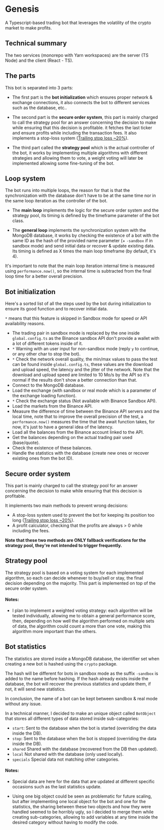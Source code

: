 # Genesis
A Typescript-based trading bot that leverages the volatility of the crypto market to make profits.


Technical summary
-----------------
The two services (monorepo with Yarn workspaces) are the server (TS Node) and the client (React - TS).


The parts
-------------
This bot is separated into 3 parts:
- The first part is the **bot initialization** which ensures proper network & exchange connections, it also connects the bot to different services such as the database, etc..

- The second part is the **secure order system**, this part is mainly charged to call the strategy pool for an answer concerning the decision to make while ensuring that this decision is profitable. it fetches the last ticker and ensure profits while including the transaction fees. It also implements a stop-loss system ([Trailing stop loss ~20%](https://www.quant-investing.com/blog/truths-about-stop-losses-that-nobody-wants-to-believe)).

- The third part called the **strategy pool** which is the actual controller of the bot, it works by implementing multiple algorithms with different strategies and allowing them to vote, a weight voting will later be implemented allowing some fine-tuning of the bot.


Loop system
-----------
The bot runs into multiple loops, the reason for that is that the synchronization with the database don't have to be at the same time nor in the same loop iteration as the controller of the bot.

- The **main loop** implements the logic for the secure order system and the strategy pool, its timing is defined by the timeframe parameter of the bot class.

- The **general loop** implements the synchronization system with the MongoDB database, it works by checking the existence of a bot with the same ID as the hash of the provided name parameter (+ `-sandbox` if in sandbox mode) and send initial data or recover & update existing data. Its timing is defined as X times the main loop timeframe (by default, it's 4).

It's important to note that the main loop iteration internal time is measured using `performance.now()`, so the internal time is subtracted from the final loop time for a better overall precision.


Bot initialization
------------------
Here's a sorted list of all the steps used by the bot during initialization to ensure its good function and to recover initial data.

`*` means that this feature is skipped in Sandbox mode for speed or API availability reasons.

- The trading pair in sandbox mode is replaced by the one inside `global.config.ts` as the Binance sandbox API don't provide a wallet with a lot of different tokens inside of it.
- `*` Warning with an user input for non-sandbox mode (reply `y` to continue, or any other char to stop the bot).
- `*` Check the network overall quality, the min/max values to pass the test can be found inside `global.config.ts`, these values are the download and upload speed, the latency and the jitter of the network. Note that the download and upload speed are limited to 10 Mo/s by the API so it's normal if the results don't show a better connection than that.
- Connect to the MongoDB database.
- Load the exchange (with sandbox or real mode which is a parameter of the exchange loading function).
- `*` Check the exchange status (Not available with Binance Sandbox API).
- Load the markets from the Binance API.
- Measure the difference of time between the Binance API servers and the local time, note that to improve the overall precision of the test, a `performance.now()` measures the time that the await function takes, for now, it's just to have a general idea of the latency.
- Load all the balances from the Binance account linked to the API.
- Get the balances depending on the actual trading pair used (base/quote).
- Check the existence of these balances.
- Handle the statistics with the database (create new ones or recover existing ones from the bot ID).


Secure order system
-------------------
This part is mainly charged to call the strategy pool for an answer concerning the decision to make while ensuring that this decision is profitable.

It implements two main methods to prevent wrong decisions:
- A stop-loss system used to prevent the bot for keeping its position too long ([Trailing stop loss ~20%](https://www.quant-investing.com/blog/truths-about-stop-losses-that-nobody-wants-to-believe)).
- A profit calculator, checking that the profits are always > 0 while including the fees.

**Note that these two methods are ONLY fallback verifications for the strategy pool, they're not intended to trigger frequently.**


Strategy pool
-------------
The strategy pool is based on a voting system for each implemented algorithm, so each can decide whenever to buy/sell or stay, the final decision depending on the majority. This part is implemented on top of the secure order system.

#### Notes:
- I plan to implement a weighted voting strategy: each algorithm will be tested individually, allowing me to obtain a general performance score, then, depending on how well the algorithm performed on multiple sets of data, the algorithm could count a more than one vote, making this algorithm more important than the others.


Bot statistics
--------------
The statistics are stored inside a MongoDB database, the identifier set when creating a new bot is hashed using the `crypto` package.

The hash will be different for bots in sandbox mode as the suffix `-sandbox` is added to the name before hashing. If the hash already exists inside the database, the bot will recover the previous statistics and update them, if not, it will send new statistics.

In conclusion, the name of a bot can be kept between sandbox & real mode without any issue.

In a technical manner, I decided to make an unique object called `BotObject` that stores all different types of data stored inside sub-categories:
- `start`: Sent to the database when the bot is started (overriding the data inside the DB).
- `stop`: Sent to the database when the bot is stopped (overriding the data inside the DB).
- `shared` Shared with the database (recovered from the DB then updated).
- `local` Not shared with the database (only used locally).
- `specials` Special data not matching other categories.

#### Notes:
- Special data  are here for the data that are updated at different specific occasions such as the last statistics update.

- Using one big object could be seen as problematic for future scaling, but after implementing one local object for the bot and one for the statistics, the sharing between these two objects and how they were handled seemed to be horribly ugly, so I decided to merge them while creating sub-categories, allowing to add variables at any time inside the desired category without having to modify the code.